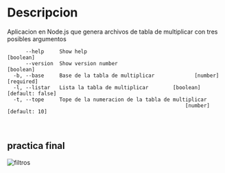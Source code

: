 # Descripcion
Aplicacion en Node.js que genera archivos de tabla de multiplicar con tres posibles argumentos

```Options:
      --help     Show help                                             [boolean]
      --version  Show version number                                   [boolean]
  -b, --base     Base de la tabla de multiplicar             [number] [required]
  -l, --listar   Lista la tabla de multiplicar        [boolean] [default: false]
  -t, --tope     Tope de la numeracion de la tabla de multiplicar
                                                          [number] [default: 10]
```
<br/>

## practica final

![filtros](../../Curso%20de%20Node.js/03-bases-node/evidencia/aplicacion_tabla_de_multiplicar.PNG "filtros")